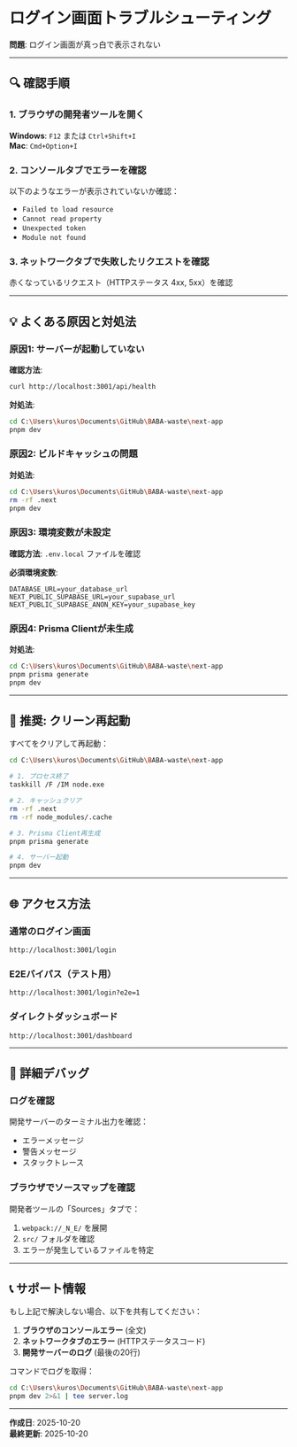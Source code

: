 # ログイン画面トラブルシューティング

**問題**: ログイン画面が真っ白で表示されない

---

## 🔍 確認手順

### 1. ブラウザの開発者ツールを開く

**Windows**: `F12` または `Ctrl+Shift+I`  
**Mac**: `Cmd+Option+I`

### 2. コンソールタブでエラーを確認

以下のようなエラーが表示されていないか確認：
- `Failed to load resource`
- `Cannot read property`
- `Unexpected token`
- `Module not found`

### 3. ネットワークタブで失敗したリクエストを確認

赤くなっているリクエスト（HTTPステータス 4xx, 5xx）を確認

---

## 💡 よくある原因と対処法

### 原因1: サーバーが起動していない

**確認方法**:
```bash
curl http://localhost:3001/api/health
```

**対処法**:
```bash
cd C:\Users\kuros\Documents\GitHub\BABA-waste\next-app
pnpm dev
```

### 原因2: ビルドキャッシュの問題

**対処法**:
```bash
cd C:\Users\kuros\Documents\GitHub\BABA-waste\next-app
rm -rf .next
pnpm dev
```

### 原因3: 環境変数が未設定

**確認方法**:
`.env.local` ファイルを確認

**必須環境変数**:
```env
DATABASE_URL=your_database_url
NEXT_PUBLIC_SUPABASE_URL=your_supabase_url
NEXT_PUBLIC_SUPABASE_ANON_KEY=your_supabase_key
```

### 原因4: Prisma Clientが未生成

**対処法**:
```bash
cd C:\Users\kuros\Documents\GitHub\BABA-waste\next-app
pnpm prisma generate
pnpm dev
```

---

## 🚀 推奨: クリーン再起動

すべてをクリアして再起動：

```bash
cd C:\Users\kuros\Documents\GitHub\BABA-waste\next-app

# 1. プロセス終了
taskkill /F /IM node.exe

# 2. キャッシュクリア
rm -rf .next
rm -rf node_modules/.cache

# 3. Prisma Client再生成
pnpm prisma generate

# 4. サーバー起動
pnpm dev
```

---

## 🌐 アクセス方法

### 通常のログイン画面
```
http://localhost:3001/login
```

### E2Eバイパス（テスト用）
```
http://localhost:3001/login?e2e=1
```

### ダイレクトダッシュボード
```
http://localhost:3001/dashboard
```

---

## 🔎 詳細デバッグ

### ログを確認

開発サーバーのターミナル出力を確認：
- エラーメッセージ
- 警告メッセージ
- スタックトレース

### ブラウザでソースマップを確認

開発者ツールの「Sources」タブで：
1. `webpack://_N_E/` を展開
2. `src/` フォルダを確認
3. エラーが発生しているファイルを特定

---

## 📞 サポート情報

もし上記で解決しない場合、以下を共有してください：

1. **ブラウザのコンソールエラー** (全文)
2. **ネットワークタブのエラー** (HTTPステータスコード)
3. **開発サーバーのログ** (最後の20行)

コマンドでログを取得：
```bash
cd C:\Users\kuros\Documents\GitHub\BABA-waste\next-app
pnpm dev 2>&1 | tee server.log
```

---

**作成日**: 2025-10-20  
**最終更新**: 2025-10-20



